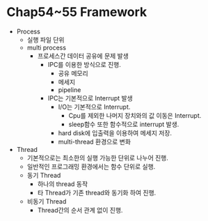 # Chap54~55 Framework

- Process
    - 실행 파일 단위
    - multi process
        - 프로세스간 데이터 공유에 문제 발생
            - IPC를 이용한 방식으로 진행.
                - 공유 메모리
                - 메세지
                - pipeline
            - IPC는 기본적으로 Interrupt 발생
                - I/O는 기본적으로 Interrupt.
                    - Cpu를 제외한 나머지 장치와의 값 이동은 Interrupt.
                    - sleep함수 또한 함수적으로 interrupt 발생.
                - hard disk에 입출력을 이용하여 메세지 저장.
                - multi-thread 환경으로 변화
- Thread
    - 기본적으로는 최소한의 실행 가능한 단위로 나누어 진행.
    - 일반적인 프로그래밍 환경에서는 함수 단위로 실행.
    - 동기 Thread
        - 하나의 thread 동작
        - 타 Thread가 기존 thread와 동기화 하여 진행.
    - 비동기 Thread
        - Thread간의 순서 관계 없이 진행.